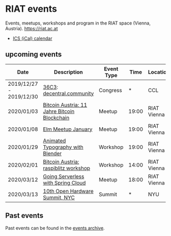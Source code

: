 [ics (ical) calendar]: https://calendar.google.com/calendar/ical/riat.at_nst52qhk2fca3u8dvhce8pepbg%40group.calendar.google.com/public/basic.ics "Online subscription to events by the RIAT Institute. Crypto, Blockchain, DLT"
[riat website]: https://riat.ac.at
[riat activities archive]: https://riat.at/activities
[eventbrite page]: https://www.eventbrite.com/o/riat-academy-10768509578 "RIAT academy eventbrite page"
[pdf overview & print event calendar]: https://github.com/parasew/riat-events/raw/master/assets/2019-04-RIAT_program_PDF_calendar_2019.pdf
[events archive]: https://github.com/parasew/riat-events/tree/master/archive

# RIAT events

Events, meetups, workshops and program in the RIAT space (Vienna, Austria). https://riat.ac.at

- [ICS (iCal) calendar]

## upcoming events

| Date                    | Description                                                                                                                                                                                                                                  | Event Type | Time  | Location    | City     | Country     | ISO |
| ----------------------- | -------------------------------------------------------------------------------------------------------------------------------------------------------------------------------------------------------------------------------------------- | ---------- | ----- | ----------- | -------- | ----------- | --- |
| 2019/12/27 - 2019/12/30 | [36C3](https://36c3.info): [decentral.community](https://decentral.community)                                                                                                                                                                | Congress   | \*    | CCL         | Leipzig  | Germany     | DE  |
| 2020/01/03              | [Bitcoin Austria: 11 Jahre Bitcoin Blockchain](https://www.meetup.com/Bitcoin-Austria/events/264931723/)                                                                                                                                     | Meetup     | 19:00 | RIAT Vienna | Vienna   | Austria     | AT  |
| 2020/01/08              | [Elm Meetup January](https://www.meetup.com/Vienna-Elm-Meetup/events/266979403/)                                                                                                                                                             | Meetup     | 19:00 | RIAT Vienna | Vienna   | Austria     | AT  |
| 2020/01/29              | [Animated Typography with Blender](https://www.meetup.com/vienna-libre-media/events/266903048/)                                                                                                                                              | Workshop   | 19:00 | RIAT Vienna | Vienna   | Austria     | AT  |
| 2020/02/01              | [Bitcoin Austria: raspiblitz workshop](https://www.meetup.com/Bitcoin-Austria/events/266924962/)                                                                                                                                             | Workshop   | 14:00 | RIAT Vienna | Vienna   | Austria     | AT  |
| 2020/03/12              | [Going Serverless with Spring Cloud](https://www.meetup.com/reactive-vienna/)                                                                                                                                                                | Meetup     | 18:00 | RIAT Vienna | Vienna   | Austria     | AT  |
| 2020/03/13              | [10th Open Hardware Summit, NYC](https://twitter.com/ohsummit/status/1145713168498511872)                                                                                                                                                    | Summit     | \*    | NYU         | New York | USA         | US  |

## Past events

Past events can be found in the [events archive].
